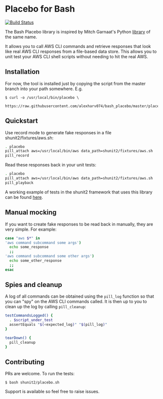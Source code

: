 # Placebo for Bash

[![Build Status](https://img.shields.io/travis/alexharv074/bash_placebo.svg)](https://travis-ci.org/alexharv074/bash_placebo)

The Bash Placebo library is inspired by Mitch Garnaat's Python [library](https://github.com/garnaat/placebo) of the same name.

It allows you to call AWS CLI commands and retrieve responses that look like real AWS CLI responses from a file-based data store. This allows you to unit test your AWS CLI shell scripts without needing to hit the real AWS.

## Installation

For now, the tool is installed just by copying the script from the master branch into your path somewhere. E.g.

~~~ text
$ curl -o /usr/local/bin/placebo \
    https://raw.githubusercontent.com/alexharv074/bash_placebo/master/placebo
~~~

## Quickstart

Use record mode to generate fake responses in a file shunit2/fixtures/aws.sh:

~~~ bash
. placebo
pill_attach aws=/usr/local/bin/aws data_path=shunit2/fixtures/aws.sh
pill_record
~~~

Read these responses back in your unit tests:

~~~ bash
. placebo
pill_attach aws=/usr/local/bin/aws data_path=shunit2/fixtures/aws.sh
pill_playback
~~~

A working example of tests in the shunit2 framework that uses this library can be found [here](https://github.com/alexharv074/shunit2_example).

## Manual mocking

If you want to create fake responses to be read back in manually, they are very simple. For example:

~~~ bash
case "aws $*" in
'aws command subcommand some args')
  echo some_response
  ;;
'aws command subcommand some other args')
  echo some_other_response
  ;;
esac
~~~

## Spies and cleanup

A log of all commands can be obtained using the `pill_log` function so that you can "spy" on the AWS CLI commands called. It is then up to you to clean up the log by calling `pill_cleanup`:

~~~ bash
testCommandsLogged() {
  . $script_under_test
  assertEquals "$(<expected_log)" "$(pill_log)"
}

tearDown() {
  pill_cleanup
}
~~~

## Contributing

PRs are welcome. To run the tests:

~~~ text
$ bash shunit2/placebo.sh
~~~

Support is available so feel free to raise issues.
